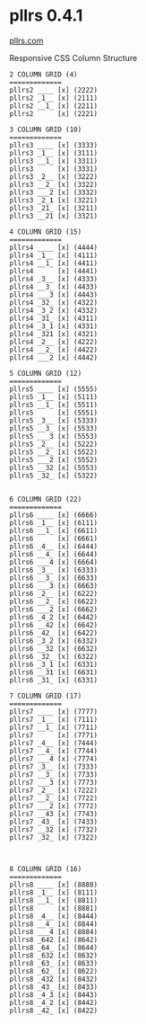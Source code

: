 pllrs 0.4.1
==================
[pllrs.com](http://pllrs.com)

Responsive CSS Column Structure

    2 COLUMN GRID (4)
    =============
    pllrs2 ____ [x] (2222)
    pllrs2 _1__ [x] (2111)
    pllrs2 __1_ [x] (2211)
    pllrs2      [x] (2221)
    
    3 COLUMN GRID (10)
    =============
    pllrs3 ____ [x] (3333)
    pllrs3 _1__ [x] (3111)
    pllrs3 __1_ [x] (3311)
    pllrs3      [x] (3331)
    pllrs3 _2__ [x] (3222)
    pllrs3 __2_ [x] (3322)
    pllrs3 ___2 [x] (3332)
    pllrs3 _2_1 [x] (3221)
    pllrs3 _21_ [x] (3211)
    pllrs3 __21 [x] (3321)
    
    4 COLUMN GRID (15)
    =============
    pllrs4 ____ [x] (4444)
    pllrs4 _1__ [x] (4111)
    pllrs4 __1_ [x] (4411)
    pllrs4      [x] (4441)
    pllrs4 _3__ [x] (4333)
    pllrs4 __3_ [x] (4433)
    pllrs4 ___3 [x] (4443)
    pllrs4 _32_ [x] (4322)
    pllrs4 _3_2 [x] (4332)
    pllrs4 _31_ [x] (4311)
    pllrs4 _3_1 [x] (4331)
    pllrs4 _321 [x] (4321)
    pllrs4 _2__ [x] (4222)
    pllrs4 __2_ [x] (4422)
    pllrs4 ___2 [x] (4442)
    
    5 COLUMN GRID (12)
    =============
    pllrs5 ____ [x] (5555)
    pllrs5 _1__ [x] (5111)
    pllrs5 __1_ [x] (5511)
    pllrs5      [x] (5551)
    pllrs5 _3__ [x] (5333)
    pllrs5 __3_ [x] (5533)
    pllrs5 ___3 [x] (5553)
    pllrs5 _2__ [x] (5222)
    pllrs5 __2_ [x] (5522)
    pllrs5 ___2 [x] (5552)
    pllrs5 __32 [x] (5553)
    pllrs5 _32_ [x] (5322)

    
    6 COLUMN GRID (22)
    =============
    pllrs6 ____ [x] (6666)
    pllrs6 _1__ [x] (6111)
    pllrs6 __1_ [x] (6611)
    pllrs6      [x] (6661)
    pllrs6 _4__ [x] (6444)
    pllrs6 __4_ [x] (6644)
    pllrs6 ___4 [x] (6664)
    pllrs6 _3__ [x] (6333)
    pllrs6 __3_ [x] (6633)
    pllrs6 ___3 [x] (6663)
    pllrs6 _2__ [x] (6222)
    pllrs6 __2_ [x] (6622)
    pllrs6 ___2 [x] (6662)
    pllrs6 _4_2 [x] (6442)
    pllrs6 __42 [x] (6642)
    pllrs6 _42_ [x] (6422)
    pllrs6 _3_2 [x] (6332)
    pllrs6 __32 [x] (6632)
    pllrs6 _32_ [x] (6322)
    pllrs6 _3_1 [x] (6331)
    pllrs6 __31 [x] (6631)
    pllrs6 _31_ [x] (6331)
    
    7 COLUMN GRID (17)
    =============
    pllrs7 ____ [x] (7777)
    pllrs7 _1__ [x] (7111)
    pllrs7 __1_ [x] (7711)
    pllrs7      [x] (7771)
    pllrs7 _4__ [x] (7444)
    pllrs7 __4_ [x] (7744)
    pllrs7 ___4 [x] (7774)
    pllrs7 _3__ [x] (7333)
    pllrs7 __3_ [x] (7733)
    pllrs7 ___3 [x] (7773)
    pllrs7 _2__ [x] (7222)
    pllrs7 __2_ [x] (7722)
    pllrs7 ___2 [x] (7772)
    pllrs7 __43 [x] (7743)
    pllrs7 _43_ [x] (7433)
    pllrs7 __32 [x] (7732)
    pllrs7 _32_ [x] (7322)

    
    
    8 COLUMN GRID (16)
    =============
    pllrs8 ____ [x] (8888)
    pllrs8 _1__ [x] (8111)
    pllrs8 __1_ [x] (8811)
    pllrs8      [x] (8881)
    pllrs8 _4__ [x] (8444)
    pllrs8 __4_ [x] (8844)
    pllrs8 ___4 [x] (8884)
    pllrs8 _642 [x] (8642)
    pllrs8 _64_ [x] (8644)
    pllrs8 _632 [x] (8632)
    pllrs8 _63_ [x] (8633)
    pllrs8 _62_ [x] (8622)
    pllrs8 _432 [x] (8432)
    pllrs8 _43_ [x] (8433)
    pllrs8 _4_3 [x] (8443)
    pllrs8 _4_2 [x] (8442)
    pllrs8 _42_ [x] (8422)
